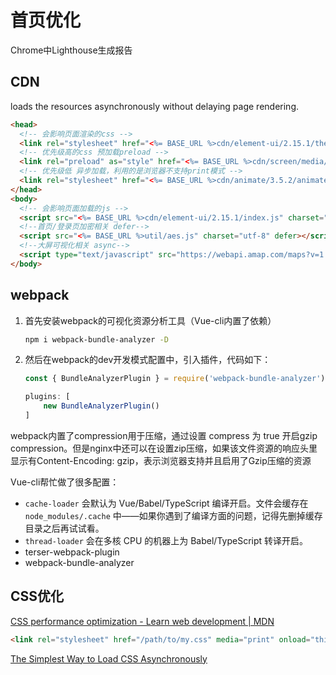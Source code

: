 # 首页优化

Chrome中Lighthouse生成报告

## CDN

loads the resources asynchronously without delaying page rendering.

```html
<head>
  <!-- 会影响页面渲染的css -->
  <link rel="stylesheet" href="<%= BASE_URL %>cdn/element-ui/2.15.1/theme-chalk/index.css">
  <!-- 优先级高的css 预加载preload -->
  <link rel="preload" as="style" href="<%= BASE_URL %>cdn/screen/media/index.css">
  <!-- 优先级低 异步加载，利用的是浏览器不支持print模式 -->
  <link rel="stylesheet" href="<%= BASE_URL %>cdn/animate/3.5.2/animate.css" media="print" onload="this.media='all'">
</head>
<body>
  <!-- 会影响页面加载的js -->
  <script src="<%= BASE_URL %>cdn/element-ui/2.15.1/index.js" charset="utf-8"></script>
  <!--首页/登录页加密相关 defer-->
  <script src="<%= BASE_URL %>util/aes.js" charset="utf-8" defer></script>
  <!--大屏可视化相关 async-->
  <script type="text/javascript" src="https://webapi.amap.com/maps?v=1.4.15&key=……" async></script>
</body>
```



## webpack

1. 首先安装webpack的可视化资源分析工具（Vue-cli内置了依赖）

   ```sh
   npm i webpack-bundle-analyzer -D
   ```

2. 然后在webpack的dev开发模式配置中，引入插件，代码如下：

   ```js
   const { BundleAnalyzerPlugin } = require('webpack-bundle-analyzer')
   
   plugins: [
       new BundleAnalyzerPlugin()
   ]
   ```

   







webpack内置了compression用于压缩，通过设置 compress 为 true 开启gzip compression。但是nginx中还可以在设置zip压缩，如果该文件资源的响应头里显示有Content-Encoding: gzip，表示浏览器支持并且启用了Gzip压缩的资源

Vue-cli帮忙做了很多配置：

- `cache-loader` 会默认为 Vue/Babel/TypeScript 编译开启。文件会缓存在 `node_modules/.cache` 中——如果你遇到了编译方面的问题，记得先删掉缓存目录之后再试试看。
- `thread-loader` 会在多核 CPU 的机器上为 Babel/TypeScript 转译开启。
- terser-webpack-plugin
- webpack-bundle-analyzer



## CSS优化

[CSS performance optimization - Learn web development | MDN](https://developer.mozilla.org/en-US/docs/Learn/Performance/CSS)

```html
<link rel="stylesheet" href="/path/to/my.css" media="print" onload="this.media='all'">
```

[The Simplest Way to Load CSS Asynchronously](https://www.filamentgroup.com/lab/load-css-simpler/)